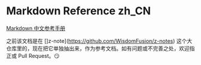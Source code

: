 # Markdown Reference zh_CN

[Markdown 中文参考手册](MarkdownSyntax.md)

之前该文档是在 []z-note](https://github.com/WisdomFusion/z-notes) 这个大仓库里的，现在把它单独抽出来，作为参考文档。如有问题或不完善之处，欢迎指正或 Pull Request。:smirk:

